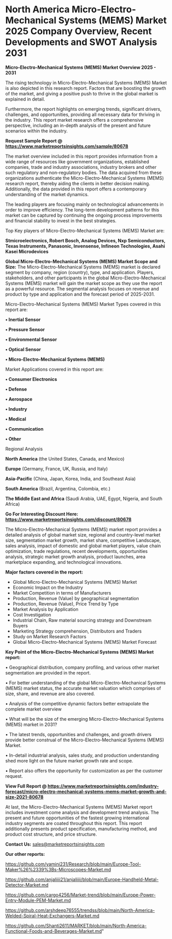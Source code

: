 # North America Micro-Electro-Mechanical Systems (MEMS) Market 2025 Company Overview, Recent Developments and SWOT Analysis 2031

<Strong> Micro-Electro-Mechanical Systems (MEMS) Market Overview 2025 - 2031</strong>

The rising technology in Micro-Electro-Mechanical Systems (MEMS) Market is also depicted in this research report. Factors that are boosting the growth of the market, and giving a positive push to thrive in the global market is explained in detail.

Furthermore, the report highlights on emerging trends, significant drivers, challenges, and opportunities, providing all necessary data for thriving in the industry. This report market research offers a comprehensive perspective, including an in-depth analysis of the present and future scenarios within the industry.

<strong>Request Sample Report @ <a href=https://www.marketreportsinsights.com/sample/80678>https://www.marketreportsinsights.com/sample/80678</a></strong>

The market overview included in this report provides information from a wide range of resources like government organizations, established companies, trade and industry associations, industry brokers and other such regulatory and non-regulatory bodies. The data acquired from these organizations authenticate the Micro-Electro-Mechanical Systems (MEMS) research report, thereby aiding the clients in better decision making. Additionally, the data provided in this report offers a contemporary understanding of the market dynamics.

The leading players are focusing mainly on technological advancements in order to improve efficiency. The long-term development patterns for this market can be captured by continuing the ongoing process improvements and financial stability to invest in the best strategies.

Top Key players of Micro-Electro-Mechanical Systems (MEMS) Market are:

<strong>Stmicroelectronics, Robert Bosch, Analog Devices, Nxp Semiconductors, Texas Instruments, Panasonic, Invensense, Infineon Technologies, Asahi Kasei Microdevices</strong>

<strong><b>Global Micro-Electro-Mechanical Systems (MEMS) Market Scope and Size:</b></strong>
The Micro-Electro-Mechanical Systems (MEMS) market is declared segment by company, region (country), type, and application. Players, stakeholders, and other participants in the global Micro-Electro-Mechanical Systems (MEMS) market will gain the market scope as they use the report as a powerful resource. The segmental analysis focuses on revenue and product by type and application and the forecast period of 2025-2031.

Micro-Electro-Mechanical Systems (MEMS) Market Types covered in this report are:

<strong>• Inertial Sensor

• Pressure Sensor

• Environmental Sensor

• Optical Sensor

• Micro-Electro-Mechanical Systems (MEMS)</strong>

Market Applications covered in this report are:

<strong>• Consumer Electronics

• Defense

• Aerospace

• Industry

• Medical

• Communication

• Other</strong> 

Regional Analysis

<strong>North America</strong> (the United States, Canada, and Mexico)

<strong>Europe</strong> (Germany, France, UK, Russia, and Italy)

<strong>Asia-Pacific</strong> (China, Japan, Korea, India, and Southeast Asia)

<strong>South America</strong> (Brazil, Argentina, Colombia, etc.)

<strong>The Middle East and Africa</strong> (Saudi Arabia, UAE, Egypt, Nigeria, and South Africa)

<strong>Go For Interesting Discount Here: <a href=https://www.marketreportsinsights.com/discount/80678>https://www.marketreportsinsights.com/discount/80678</a></strong>

The Micro-Electro-Mechanical Systems (MEMS) market report provides a detailed analysis of global market size, regional and country-level market size, segmentation market growth, market share, competitive Landscape, sales analysis, impact of domestic and global market players, value chain optimization, trade regulations, recent developments, opportunities analysis, strategic market growth analysis, product launches, area marketplace expanding, and technological innovations.

<strong><b>Major factors covered in the report:</b></strong>
<ul>
  <li>Global Micro-Electro-Mechanical Systems (MEMS) Market </li>
  <li>Economic Impact on the Industry</li>
  <li>Market Competition in terms of Manufacturers</li>
  <li>Production, Revenue (Value) by geographical segmentation</li>
  <li>Production, Revenue (Value), Price Trend by Type</li>
  <li>Market Analysis by Application</li>
  <li>Cost Investigation</li>
  <li>Industrial Chain, Raw material sourcing strategy and Downstream Buyers</li>
  <li>Marketing Strategy comprehension, Distributors and Traders</li>
  <li>Study on Market Research Factors</li>
  <li>Global Micro-Electro-Mechanical Systems (MEMS) Market Forecast</li>
</ul>

<strong><b>Key Point of the Micro-Electro-Mechanical Systems (MEMS) Market report:</b></strong>

• Geographical distribution, company profiling, and various other market segmentation are provided in the report.

• For better understanding of the global Micro-Electro-Mechanical Systems (MEMS) market status, the accurate market valuation which comprises of size, share, and revenue are also covered.

• Analysis of the competitive dynamic factors better extrapolate the complete market overview

• What will be the size of the emerging Micro-Electro-Mechanical Systems (MEMS) market in 2031?

• The latest trends, opportunities and challenges, and growth drivers provide better construal of the Micro-Electro-Mechanical Systems (MEMS) Market.

• In-detail industrial analysis, sales study, and production understanding shed more light on the future market growth rate and scope.

• Report also offers the opportunity for customization as per the customer request.

<strong><b>View Full Report @ <a href=https://www.marketreportsinsights.com/industry-forecast/micro-electro-mechanical-systems-mems-market-growth-and-size-2021-80678>https://www.marketreportsinsights.com/industry-forecast/micro-electro-mechanical-systems-mems-market-growth-and-size-2021-80678</a></b></strong>


At last, the Micro-Electro-Mechanical Systems (MEMS) Market report includes investment come analysis and development trend analysis. The present and future opportunities of the fastest growing international industry segments are coated throughout this report. This report additionally presents product specification, manufacturing method, and product cost structure, and price structure.

<strong>Contact Us:</strong>
sales@marketreportsinsights.com

<strong>Our other reports:</strong>

<a href=https://github.com/yamini231/Research/blob/main/Europe-Tool-Maker%26%2339%3Bs-Microscopes-Market.md>https://github.com/yamini231/Research/blob/main/Europe-Tool-Maker%26%2339%3Bs-Microscopes-Market.md</a>

<a href=https://github.com/anjaliiii21/anjaliiii/blob/main/Europe-Handheld-Metal-Detector-Market.md>https://github.com/anjaliiii21/anjaliiii/blob/main/Europe-Handheld-Metal-Detector-Market.md</a>

<a href=https://github.com/cargo4256/Market-trend/blob/main/Europe-Power-Entry-Module-PEM-Market.md>https://github.com/cargo4256/Market-trend/blob/main/Europe-Power-Entry-Module-PEM-Market.md</a>

<a href=https://github.com/arshdeep76555/trendss/blob/main/North-America-Welded-Spiral-Heat-Exchangers-Market.md>https://github.com/arshdeep76555/trendss/blob/main/North-America-Welded-Spiral-Heat-Exchangers-Market.md</a>

<a href=https://github.com/Shanti2611/MARKET/blob/main/North-America-Functional-Foods-and-Beverages-Market.md>https://github.com/Shanti2611/MARKET/blob/main/North-America-Functional-Foods-and-Beverages-Market.md</a>"

